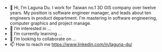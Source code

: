 - 👋 Hi, I’m Laguna Du. I work for Taiwan no.1 3D GIS company over twelve years. My position is software engineer manager, and leads about ten engineers in product department. I'm mastering in software engineering, computer graphics and project manage.
- 👀 I’m interested in ...
- 🌱 I’m currently learning ...
- 💞️ I’m looking to collaborate on ...
- 📫 How to reach me https://www.linkedin.com/in/laguna-du/

<!---
lag945/lag945 is a ✨ special ✨ repository because its `README.md` (this file) appears on your GitHub profile.
You can click the Preview link to take a look at your changes.
--->
